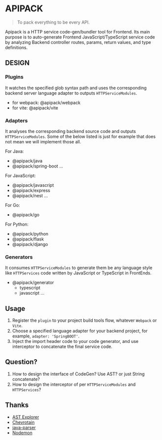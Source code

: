 # APIPACK

> To pack everything to be every API.

Apipack is a HTTP service code-gen/bundler tool for Frontend. Its main purpose is to auto-generate Frontend JavaScript/TypeScript service code by analyzing Backend controller routes, params, return values, and type definitions.

## DESIGN

### Plugins

It watches the specified glob syntax path and uses the corresponding backend server language adapter to outputs `HTTPServiceModules`.

- for webpack: @apipack/webpack
- for vite: @apipack/vite

### Adapters

It analyses the corresponding backend source code and outputs `HTTPServiceModules`. Some of the below listed is just for example that does not mean we will implement those all.

For Java:

- @apipack/java
- @apipack/spring-boot
...

For JavaScript:

- @apipack/javascript
- @apipack/express
- @apipack/nest
...

For Go:

- @apipack/go

For Python:

- @apipack/python
- @apipack/flask
- @apipack/django

### Generators

It consumes `HTTPServiceModules` to generate them be any language style like `HTTPServices` code written by JavaScript or TypeScript in FrontEnds.

- @apipack/generator
  - typescript
  - javascript
 ...

## Usage

1. Register the `plugin` to your project build tools flow, whatever `Webpack` or `Vite`.
2. Choose a specified language adapter for your backend project, for example, `adapter: 'SpringBOOT'`.
3. Inject the import header code to your code generator, and use interceptor to concatenate the final service code.

## Question?

1. How to design the interface of CodeGen? Use AST? or just String concatenate?
2. How to design the interceptor of per `HTTPServiceModules` and `HTTPServices`?

## Thanks

- [AST Explorer](https://astexplorer.net/)
- [Chevrotain](https://github.com/Chevrotain/chevrotain)
- [java-parser](https://github.com/jhipster/prettier-java/tree/main/packages/java-parser)
- [Nodemon](https://www.npmjs.com/package/nodemon)
